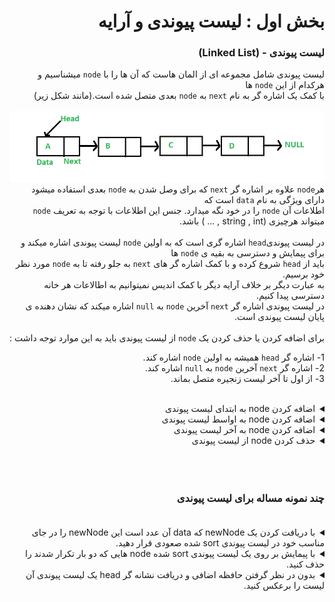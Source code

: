 <div dir="rtl">

# بخش اول : لیست پیوندی و آرایه
### لیست پیوندی - (Linked List)

لیست پیوندی شامل مجموعه ای از المان هاست که آن ها را با `node` میشناسیم و 
هرکدام از این `node` ها<br>
با کمک یک اشاره گر 
 به نام `next` به `node` بعدی متصل شده است.(مانند شکل زیر) <br><br>
<img src = "Linkedlist.png"> <br>
هر`node` علاوه بر اشاره گر `next` که برای وصل شدن به `node` بعدی استفاده میشود دارای ویژگی به نام `data` است که
<br>اطلاعات آن `node` را در خود نگه میدارد.
جنس این اطلاعات با توجه به تعریف `node` میتواند هرچیزی (string , int , ... ) باشد. <br><br>
در لیست پیوندی`head` اشاره گری است که به اولین `node` لیست پیوندی اشاره میکند و برای پیمایش و دسترسی به بقیه ی `node` ها <br>
باید از `head` شروع کرده و با کمک اشاره گر های `next` به جلو رفته تا به `node` مورد نظر خود برسیم. <br>
به عبارت دیگر بر خلاف آرایه دیگر با کمک اندیس نمیتوانیم به اطالاعات هر خانه دسترسی پیدا کنیم.<br>
در لیست پیوندی اشاره گر `next` آخرین `node` به `null` اشاره میکند که نشان دهنده ی پایان لیست پیوندی است. <br><br>
برای اضافه کردن یا حذف کردن یک `node` از لیست پیوندی باید به این موارد توجه داشت :<br>  

1- اشاره گر `head` همیشه به اولین `node` اشاره کند.<br>
2- اشاره گر `next` آخرین `node` به `null` اشاره کند.<br>
3- از اول تا آخر لیست زنجیره متصل بماند.<br><br>

<details>
  <summary> اضافه کردن node به ابتدای لیست پیوندی  </summary>

<br>

برای اینکار نیاز است مانند شکل زیر اشاره گر `head` را به `node` جدید تغییر دهیم. <br>
همچنین اشاره گر `next` برای `node` جدید را به `head` متصل کنیم.

  <img src = "Linkedlist_insert_at_start.png"> <br>
</details>

<details>
  <summary> اضافه کردن node به اواسط لیست پیوندی  </summary>

<br>

اگر بخواهیم `node` جدیدی (E) به وسط لیست پیوندی (بین B و C) اضافه کنیم، کافیست اشاره گر `next` نود B را به E و همچنین اشاره گر `next` نود E را به C اشاره دهیم.

  <img src = "Linkedlist_insert_middle.png"><br>
</details>

<details>
  <summary> اضافه کردن node به آخر لیست پیوندی  </summary>

<br>

برای این کار باید مانند شکل زیر اشاره گر `next` مربوط به `node` آخر فعلی را به `node` <br>جدید وصل کرده
و اشاره گر `next` مربوط به `node` جدید را به `null` متصل کنیم.
	
  <img src = "Linkedlist_insert_last.png">
</details>

<details>
  <summary> حذف کردن node از لیست پیوندی  </summary>
    <div dir="rtl">
        برای حذف یک `node` از لیست پیوندی کافیست اشاره گر `next` عنصر قبل از آن را به `node` بعد از آن اشاره دهیم تا آن `node` از زنجیره حذف شود
    </div>
  <img src = "Linkedlist_deletion.png">
</details>
<br><br><br>


 ### چند نمونه مساله برای لیست پیوندی <br><br>
<details>
  <summary> با دریافت کردن یک newNode که data آن عدد است این newNode را در جای مناسب خود در لیست پیوندی sort شده صعودی قرار دهید.  </summary>
 <div dir="ltr">

 ```pseudocode
 
 node tmp
 tmp = head
 while tmp.next.data < newNode.data :
      tmp = tmp.next
 newNode.next = tmp.next
 tmp.next = newNode.next
 
 ```
 </div>
 برای مشاهده کد کامل می توانید لینک زیر را مشاهده کنید :

 [Related Link](http://www.geeksforgeeks.org/given-a-linked-list-which-is-sorted-how-will-you-insert-in-sorted-way/#:~:text=Algorithm%3A,start%20and%20make%20it%20head)

</details>

<details>
  <summary> با پیمایش بر روی یک لیست پیوندی sort شده node هایی که دو بار تکرار شدند را حذف کنید.  </summary>
 <div dir="ltr">

 ```pseudocode
 
itr = head
While itr->next is not 0:
if itr->data == itr->next->data:
dup = itr->next
itr->next = itr->next->next
delete dup
else
itr = itr->next
 
 ```
 </div>
 برای مشاهده کد کامل می توانید لینک زیر را مشاهده کنید :

 [Related Link](https://www.geeksforgeeks.org/remove-duplicates-from-a-sorted-linked-list/)

</details>

<details>
  <summary> بدون در نظر گرفتن حافظه اضافی و دریافت نشانه گر head یک لیست پیوندی آن لیست را برعکس کنید.  </summary>
 <div dir="ltr">

 ```pseudocode
 
 previous = null
current = head
next = null
while(current != null)
{
	next = current.next
	current.next = previous
	previous = current
	current = next
}
head = previous

 ```
 </div>
 برای مشاهده کد کامل می توانید لینک زیر را مشاهده کنید :

 [Related Link](https://www.geeksforgeeks.org/reverse-a-linked-list/)

</details>





</div>
